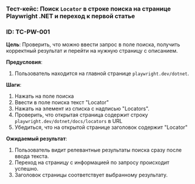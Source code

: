 ### Тест-кейс: Поиск `Locator` в строке поиска на странице Playwright .NET и переход к первой статье
### ID: TC-PW-001

**Цель**: Проверить, что можно ввести запрос в поле поиска, получить корректный результат и перейти на нужную страницу с описанием.

**Предусловия**:
1. Пользователь находится на главной странице `playwright.dev/dotnet`.

**Шаги**:
1. Нажать на поле поиска
2. Ввести в поле поиска текст "Locator"
3. Нажать на элемент из списка с надписью "Locators".
4. Проверить, что открытая страница содержит строку `playwright.dev/dotnet/docs/locators` в URL
5. Убедиться, что на открытой странице заголовок содержит "Locator"	

**Ожидаемый результат**:
1. Пользователь видит релевантные результаты поиска сразу после ввода текста.
2. Переход на страницу с информацией по запросу происходит успешно.
3. Заголовок страницы соответствует выбранному результату.